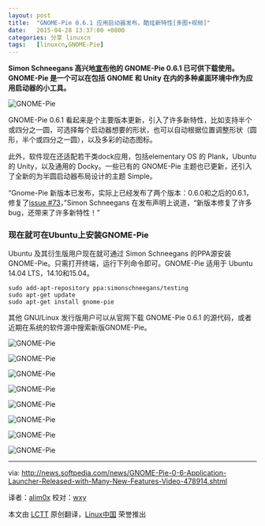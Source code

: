 ```yaml
---
layout: post
title:	"GNOME-Pie 0.6.1 应用启动器发布，酷炫新特性[多图+视频]"
date:	2015-04-28 13:37:00 +0800 
categories:	分享 linuxcn 
tags:	[linuxcn,GNOME-Pie]
---
```



**Simon Schneegans 高兴地[宣布](http://simmesimme.github.io/news/2015/04/18/gnome-pie-061/)他的 GNOME-Pie 0.6.1 已可供下载使用。GNOME-Pie 是一个可以在包括 GNOME 和 Unity 在内的多种桌面环境中作为应用启动器的小工具。**


![GNOME-Pie](/Asserts/Images//attachment/album/201504/28/133705rs36o6n66jj1cl66.jpg)


GNOME-Pie 0.6.1 看起来是个主要版本更新，引入了许多新特性，比如支持半个或四分之一圆，可选择每个启动器想要的形状，也可以自动根据位置调整形状（圆形，半个或四分之一圆），以及多彩的动态图标。


此外，软件现在还适配若干类dock应用，包括elementary OS 的 Plank，Ubuntu 的 Unity，以及通用的 Docky。一些已有的 GNOME-Pie 主题也已更新，还引入了全新的为半圆启动器布局设计的主题 Simple。


“Gnome-Pie 新版本已发布，实际上已经发布了两个版本：0.6.0和之后的0.6.1，修复了[issue #73](https://github.com/Simmesimme/Gnome-Pie/issues/73)，”Simon Schneegans 在发布声明上说道，“新版本修复了许多 bug，还带来了许多新特性！”



### 现在就可在Ubuntu上安装GNOME-Pie


Ubuntu 及其衍生版用户现在就可通过 Simon Schneegans 的PPA源安装 GNOME-Pie。只需打开终端，运行下列命令即可。GNOME-Pie 适用于 Ubuntu 14.04 LTS，14.10和15.04。



```
sudo add-apt-repository ppa:simonschneegans/testing
sudo apt-get update
sudo apt-get install gnome-pie

```

其他 GNU/Linux 发行版用户可以从官网下载 GNOME-Pie 0.6.1 的源代码，或者近期在系统的软件源中搜索新版GNOME-Pie。


![GNOME-Pie](/Asserts/Images//attachment/album/201504/28/133705c5j8h8zo4xhkf483.jpg)


![GNOME-Pie](/Asserts/Images//attachment/album/201504/28/133706v6vp6nye6psob8vv.jpg)


![GNOME-Pie](/Asserts/Images//attachment/album/201504/28/133706rw00izvfrzhitt0r.jpg)


![GNOME-Pie](/Asserts/Images//attachment/album/201504/28/133706sfeerh5uvvasae9m.jpg)


![GNOME-Pie](/Asserts/Images//attachment/album/201504/28/133706iylumfpaxmmmsuek.jpg)


![GNOME-Pie](/Asserts/Images//attachment/album/201504/28/133706ld6xyqp1786gvyuy.jpg)


![GNOME-Pie](/Asserts/Images//attachment/album/201504/28/133706dzcnsn6p9notj555.jpg)


![GNOME-Pie](/Asserts/Images//attachment/album/201504/28/133706tyrjb7bcbcn9rby0.jpg)




---


via: <http://news.softpedia.com/news/GNOME-Pie-0-6-Application-Launcher-Released-with-Many-New-Features-Video-478914.shtml>


译者：[alim0x](https://github.com/alim0x) 校对：[wxy](https://github.com/wxy)


本文由 [LCTT](https://github.com/LCTT/TranslateProject) 原创翻译，[Linux中国](http://linux.cn/) 荣誉推出
